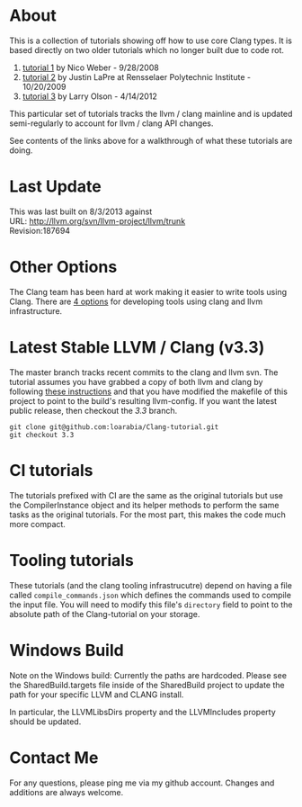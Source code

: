 # About #
This is a collection of tutorials showing off how to use core Clang types. It is based directly on two older tutorials which no longer built due to code rot.

1. [tutorial 1](http://amnoid.de/tmp/clangtut/tut.html) by Nico Weber - 9/28/2008
2. [tutorial 2](http://www.cs.rpi.edu/~laprej/clang.html) by Justin LaPre at Rensselaer Polytechnic Institute - 10/20/2009
3. [tutorial 3](https://github.com/loarabia/Clang-tutorial/wiki/TutorialOrig) by Larry Olson - 4/14/2012

This particular set of tutorials tracks the llvm / clang mainline and is updated semi-regularly to account for llvm / clang API changes.

See contents of the links above for a walkthrough of what these tutorials are doing.

# Last Update #
This was last built on 8/3/2013 against  
URL: http://llvm.org/svn/llvm-project/llvm/trunk  
Revision:187694

# Other Options #
The Clang team has been hard at work making it easier to write tools using Clang. There are [4 options](http://clang.llvm.org/docs/Tooling.html)
for developing tools using clang and llvm infrastructure.

# Latest Stable LLVM / Clang (v3.3) #
The master branch tracks recent commits to the clang and llvm svn. The tutorial assumes
you have grabbed a copy of both llvm and clang by following [these instructions](http://clang.llvm.org/get_started.html)
and that you have modified the makefile of this project to point to the build's resulting llvm-config. If you want
the latest public release, then checkout the *3.3* branch.

    git clone git@github.com:loarabia/Clang-tutorial.git
    git checkout 3.3

# CI tutorials #
The tutorials prefixed with CI are the same as the original tutorials but use the CompilerInstance object and
its helper methods to perform the same tasks as the original tutorials. For the most part, this makes the code
much more compact.

# Tooling tutorials #
These tutorials (and the clang tooling infrastrucutre) depend on having a file called `compile_commands.json` which
defines the commands used to compile the input file. You will need to modify this file's `directory` field to point
to the absolute path of the Clang-tutorial on your storage.

# Windows Build #
Note on the Windows build: Currently the paths are hardcoded. Please see the SharedBuild.targets file
inside of the SharedBuild project to update the path for your specific LLVM and CLANG install.

In particular, the LLVMLibsDirs property and the LLVMIncludes property should be updated.

# Contact Me #
For any questions, please ping me via my github account. Changes and additions are always welcome.
